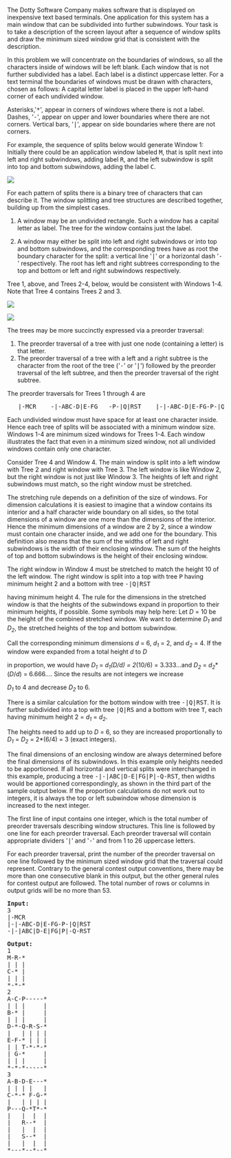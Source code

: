 <p>
The Dotty Software Company makes software that is displayed on inexpensive
text based terminals.  One application for this system has a main
window that can be subdivided into further subwindows. 
Your task is to take a description of the screen layout after a sequence
of window splits and draw the minimum sized window grid that is consistent with
the description.
</p>
<p>
In this problem we will concentrate on the boundaries of windows, so all
the characters inside of windows will be left blank.  Each window
that is not further subdivided has a label.  Each label is a distinct
uppercase letter.  For a text terminal the boundaries of windows must
be drawn with characters, chosen as follows:  A capital letter label
is placed in the upper left-hand corner of each undivided window. 

Asterisks,'<tt>*</tt>', appear in corners of windows where there is not a
label. Dashes, '<tt>-</tt>', appear on upper and lower boundaries where
there are not corners.  Vertical bars, '<tt>|</tt>', appear on side
boundaries where there are not corners.
</p>

<p>
For example, the sequence of splits below would generate Window 1: 
Initially there could be an application window labeled <tt>M</tt>, that is
split next into left and right subwindows, adding label <tt>R</tt>, and
the left subwindow is split into top and bottom subwindows, adding the
label <tt>C</tt>.

</p>
<img src="./24429/file/Uur8hk8U.png">
<p>
For each pattern of splits there is a binary tree of characters that can
describe it.  The window splitting and tree structures are described
together, building up from the simplest cases.
</p>
<ol>
<li>
A window may be an undivided rectangle.  Such a window has a capital
letter as label.  The tree for the window contains just the label.</li>

<li>

A window may either be split into left and right subwindows or into top
and bottom subwindows, and the corresponding trees have as root the boundary
character for the split: a vertical line '<tt>|</tt>' or a horizontal dash '<tt>-</tt>' respectively. 
The root has left and right subtrees corresponding to the top and bottom
or left and right subwindows respectively.</li>
</ol>
Tree 1, above, and Trees 2-4, below, would be consistent with
Windows 1-4.  Note that Tree 4 contains Trees 2 and 3.
<p>
<img src="./24429/file/Q7BPVVsF.png">
</p><p>
<img src="./24429/file/09Bpp3gt.png">

</p><p>The trees may be more succinctly expressed via a preorder traversal:
</p><ol>
<li>
The preorder traversal of a tree with just one node (containing a letter)
is that letter.</li>

<li>
The preorder traversal of a tree with a left and a right subtree is the
character from the root of the tree ('<tt>-</tt>' or '<tt>|</tt>') followed by the preorder
traversal of the left subtree, and then the preorder traversal of the right
subtree.</li>
</ol>
The preorder traversals for Trees 1 through 4 are
<br><pre>   |-MCR    -|-ABC-D|E-FG   -P-|Q|RST    |-|-ABC-D|E-FG-P-|Q|RST</pre>

<p>
Each undivided window must have space for at least one character inside. 
Hence each tree of splits will be associated with a minimum window size. 
Windows 1-4 are minimum sized windows for Trees 1-4.  Each window
illustrates the fact that even in a minimum sized window, not all undivided
windows contain only one character.
</p>

<p>
Consider Tree 4 and Window
4.  The main window is split into a left window with Tree 2 and right
window with Tree 3. The left window is like Window 2, but the right window
is not just like Window 3.  The heights of left and right subwindows
must match, so the right window must be stretched.
</p>

<p>
The stretching rule depends on a definition of the size of windows. 
For dimension calculations it is easiest to imagine that a window contains
its interior and a half character wide boundary on all sides, so the total
dimensions of a window are one more than the dimensions of the interior.  
Hence the minimum dimensions of a window are 2 by 2, since a window must
contain one character inside, and we add one for the boundary.  This
definition also means that the sum of the widths of left and right subwindows
is the width of their enclosing window.  The sum of the heights of
top and bottom subwindows is the height of their enclosing window.
</p>
<p>The right window in Window 4 must be stretched to match the height 10
of the left window.  The right window is split into a top with tree
<tt>P</tt>
having minimum height 2 and a bottom with tree <tt>-|Q|RST</tt>

having minimum height 4.  The rule for the dimensions in the stretched
window is that the heights of the subwindows expand in proportion to their
minimum heights, if possible.  Some symbols may help here:  Let
<i>D</i> = 10 be the height of the combined stretched window.  We want to
determine <i>D<sub>1</sub></i> and <i>D<sub>2</sub></i>, the stretched heights
of the top and bottom subwindow. 

Call the corresponding minimum dimensions <i>d</i> = 6, <i>d<sub>1</sub></i> = 2,
and <i>d<sub>2</sub></i> = 4. 
If the window were expanded from a total height <i>d</i> to <i>D</i>

in proportion, we would have
<i>D<sub>1</sub></i> = <i>d<sub>1</sub></i>*(<i>D</i>/<i>d</i>) = 2*(10/6) = 3.333...and <i>D<sub>2</sub></i> = <i>d<sub>2</sub></i>*(<i>D</i>/<i>d</i>)
= 6.666....   Since the results are not integers we increase

<i>D<sub>1</sub></i> to 4 and decrease <i>D<sub>2</sub></i> to 6.
</p><p>There is a similar calculation for the bottom window with tree <tt>-|Q|RST</tt>. 
It is further subdivided into a top with tree <tt>|Q|RS</tt> and a bottom
with tree <tt>T</tt>, each having minimum height 2 = <i>d<sub>1</sub></i> = <i>d<sub>2</sub></i>. 

The heights need to add up to <i>D</i> = 6, so they are increased 
proportionally to <i>D<sub>1</sub></i> = <i>D<sub>2</sub></i> = 2*(6/4) = 3 (exact integers).
</p><p>The final dimensions of an enclosing window are always determined before
the final dimensions of its subwindows.  In this example only heights
needed to be apportioned.  If all horizontal and vertical splits were
interchanged in this example, producing a tree  <tt>-|-|ABC|D-E|FG|P|-Q-RST</tt>,
then widths would be apportioned correspondingly, as shown in the third
part of the sample output below.  If the proportion calculations do
not work out to integers, it is always the top or left subwindow whose
dimension is increased to the next integer.


</p><p>
The first line of input contains one integer, which is the total number
of preorder traversals describing window structures.  This line is
followed by one line for each preorder traversal.  Each preorder traversal
will contain appropriate dividers '<tt>|</tt>' and '<tt>-</tt>' and
from 1 to 26 uppercase letters.
</p>

<p>
For each preorder traversal, print the number of the preorder traversal 
on one line followed by the minimum sized window grid that the traversal could
represent. 
Contrary to the general contest output conventions, there may be more than
one consecutive blank in this output, but the other general rules for contest
output are followed.  The total number of rows or columns in output
grids will be no more than 53.

</p>


<pre><b>Input:</b>
3
|-MCR
|-|-ABC-D|E-FG-P-|Q|RST
-|-|ABC|D-E|FG|P|-Q-RST
</pre>

<pre><b>Output:</b>
1
M-R-*
| | |
C-* |
| | |
*-*-*
2
A-C-P-----*
| | |     |
B-* |     |
| | |     |
D-*-Q-R-S-*
|   | | | |
E-F-* | | |
| | T-*-*-*
| G-*     |
| | |     |
*-*-*-----*
3
A-B-D-E---*
| | | |   |
C-*-* F-G-*
|   | | | |
P---Q-*T*-*
|   |  |  |
|   R--*  |
|   |  |  |
|   S--*  |
|   |  |  |
*---*--*--*
</pre>